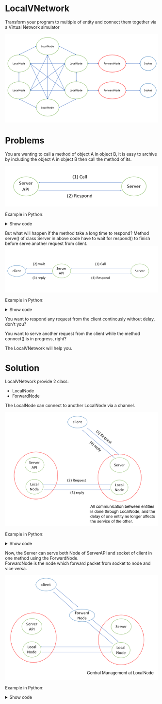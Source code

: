 # LocalVNetwork
Transform your program to multiple of entity and connect them together via a Virtual Network simulator

![](./imgs/Overview.png)

# Problems
You are wanting to call a method of object A in object B, it is easy to archive by including the object A in object B then call the method of its.

![](./imgs/Example1.png)

Example in Python:
<details>
<summary> Show code </summary>  

```Py
class ServerAPI:
    def respond(self, client, message):
        if message == "GET":
            client.send(b"You are getting")
        elif message == "POST":
            client.send(b"You are posting")

# Server object call a method of ServerAPI object 
class Server:
    def __init__(self, serverapi):
        self.serverapi = serverapi

    def serve(self, client):
        while True: 
            data = client.recv().decode()
            serverapi.respond(client, data)
```
</details>

But what will happen if the method take a long time to respond? Method serve() of class Server in above code have to wait for respond() to finish before serve another request from client.  
![](./imgs/Example2.png)

Example in Python: 
<details> 
<summary> Show code </summary>  

```Py
class ServerAPI:
    def connect(self, client, another_client):         
        data = another_client.recv() # waiting ...
        if data == b"accept":
            return True
        else:
            return False

# Server object call a method of ServerAPI object 
class Server:
    def __init__(self, serverapi):
        self.serverapi = serverapi

    def serve(self, client):
        while True: 
            data = client.recv().decode()
            if "$connect" in data:
                another_client = extract(data)
                success = serverapi.connect(client, another_client)  # --> waiting ...
                if success:
                    client.send(b"Connection was successful")
                else:
                    client.send(b"Connection failed")
            elif ...
```
</details>

You want to respond any request from the client continously without delay, don't you?

You want to serve another request from the client while the method connect() is in progress, right?

The LocalVNetwork will help you.

# Solution
LocalVNetwork provide 2 class:
+ LocalNode
+ ForwardNode  

The LocalNode can connect to another LocalNode via a channel.

![](/imgs/Example3.png)

Example in Python:
<details>
<summary> Show code </summary>  

```Py
class ServerAPI:
    def __init__(self):
        self.node = LocalNode()
    
    def wait_from_node(self): # run in thread-3
        while True:
            from_node, message = self.node.recv()
            if "$connect" in message:
                client = extract_from_node(from_node)
                another_client = extract_from_message(message)

                result = self.connect(client, another_client) # waiting, but not effect to Server
                result = f"$result_connect {result}"

                # send result to node of Server (in thread-2)
                self.node.send(from_node, result)
                    
    def connect(self, client, another_client):         
       data = another_client.recv() # waiting ...
        if data == b"accept":
            return True
        else:
            return False

class Server:
    def __init__(self, serverapi):
        self.serverapi = serverapi
        self.node = LocalNode()

    def serve(self, client): # run in thread-1
        while True: 
            data = client.recv().decode()
            if "$connect" in data:
                # send message to node of ServerAPI (in thread-3) and done, no longer waiting
                self.node.send(self.serverapi.node.name, data)
            elif ...

    def wait_from_node(self, client): # run in thread-2
        while True:
            from_node, message = self.node.recv()
            if "$result_connect" in message:
                if "True" in message:
                    client.send(b"Connection was successful")
                else:
                    client.send(b"Connection failed")
```
</details>

Now, the Server can serve both Node of ServerAPI and socket of client in one method using the ForwardNode.  
ForwardNode is the node which forward packet from socket to node and vice versa.

![](./imgs/Example4.png)

Example in Python:
<details>
<summary> Show code </summary>  

```Py
class ServerAPI:
    def __init__(self):
        self.node = LocalNode()
    
    def wait_from_node(self): # run in thread-2
        while True:
            from_node, message = self.node.recv()
            if "$connect" in message:
                client = extract_from_node(from_node)
                another_client = extract_from_message(message)

                result = self.connect(client, another_client) # waiting, but not effect to Server
                result = f"$result_connect {result}"

                # send result to node of Server (in thread-1)
                self.node.send(from_node, result)
                    
    def connect(self, client, another_client):         
       data = another_client.recv() # waiting ...
        if data == b"accept":
            return True
        else:
            return False

class Server:
    def __init__(self, serverapi):
        self.serverapi = serverapi
        self.node = LocalNode()

    def serve(self, client): # run in thread-1
        forwarder = ForwardNode(self.node, client) # create channel between node and client socket
        forwarder.start()
        while True:
            from_node, data = client.recv().decode()

            if from_node == forwarder.name and "$connect" in data:
                # send message to node of ServerAPI (in thread-2)
                self.node.send(self.serverapi.node.name, data)

            elif from_node == self.serverapi.node.name and "$result_connect" in message:
                if "True" in message:
                    client.send(b"Connection was successful")
                else:
                    client.send(b"Connection failed")
            elif ...
```
</details>